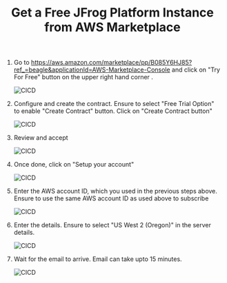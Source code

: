 ﻿---
title: "Get a Free JFrog Platform Instance from AWS Marketplace"
chapter: false
weight: 36
pre: "<b>3.6 </b>"
---

1. Go to https://aws.amazon.com/marketplace/pp/B085Y6HJ85?ref_=beagle&applicationId=AWS-Marketplace-Console and click on "Try For Free" button on the upper right hand corner .

    ![CICD](/images/step-1-try-for-free.png)

2. Configure and create the contract. Ensure to select "Free Trial Option" to enable "Create Contract" button. Click on "Create Contract button"

    ![CICD](/images/step-2-configure-create-contract.png)

3. Review and accept

    ![CICD](/images/step-3-accept-contract.png)

4. Once done, click on "Setup your account"

    ![CICD](/images/step-4-setup-account.png)

5. Enter the AWS account ID, which you used in the previous steps above. Ensure to use the same AWS account ID as used above to subscribe

    ![CICD](/images/step-5-enter-aws-account.png)

6. Enter the details. Ensure to select "US West 2 (Oregon)" in the server details.

    ![CICD](/images/step-6-continue-subscribe.png)

7. Wait for the email to arrive. Email can take upto 15 minutes.
   
    ![CICD](/images/step-7-wait-for-email.png)
